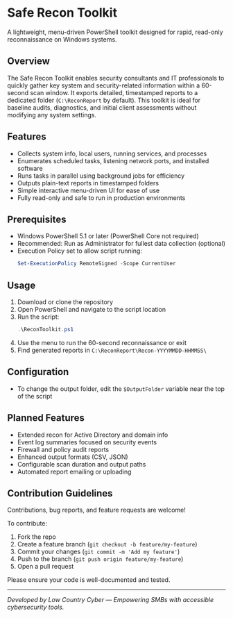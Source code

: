 # Safe Recon Toolkit

A lightweight, menu-driven PowerShell toolkit designed for rapid, read-only reconnaissance on Windows systems.

## Overview

The Safe Recon Toolkit enables security consultants and IT professionals to quickly gather key system and security-related information within a 60-second scan window. It exports detailed, timestamped reports to a dedicated folder (`C:\ReconReport` by default). This toolkit is ideal for baseline audits, diagnostics, and initial client assessments without modifying any system settings.

## Features

- Collects system info, local users, running services, and processes  
- Enumerates scheduled tasks, listening network ports, and installed software  
- Runs tasks in parallel using background jobs for efficiency  
- Outputs plain-text reports in timestamped folders  
- Simple interactive menu-driven UI for ease of use  
- Fully read-only and safe to run in production environments  

## Prerequisites

- Windows PowerShell 5.1 or later (PowerShell Core not required)  
- Recommended: Run as Administrator for fullest data collection (optional)  
- Execution Policy set to allow script running:  
  ```powershell
  Set-ExecutionPolicy RemoteSigned -Scope CurrentUser
  ```

## Usage

1. Download or clone the repository  
2. Open PowerShell and navigate to the script location  
3. Run the script:  
   ```powershell
   .\ReconToolkit.ps1
   ```  
4. Use the menu to run the 60-second reconnaissance or exit  
5. Find generated reports in `C:\ReconReport\Recon-YYYYMMDD-HHMMSS\`

## Configuration

- To change the output folder, edit the `$OutputFolder` variable near the top of the script  

## Planned Features

- Extended recon for Active Directory and domain info  
- Event log summaries focused on security events  
- Firewall and policy audit reports  
- Enhanced output formats (CSV, JSON)  
- Configurable scan duration and output paths  
- Automated report emailing or uploading  

## Contribution Guidelines

Contributions, bug reports, and feature requests are welcome!  

To contribute:

1. Fork the repo  
2. Create a feature branch (`git checkout -b feature/my-feature`)  
3. Commit your changes (`git commit -m 'Add my feature'`)  
4. Push to the branch (`git push origin feature/my-feature`)  
5. Open a pull request  

Please ensure your code is well-documented and tested.

---

*Developed by Low Country Cyber — Empowering SMBs with accessible cybersecurity tools.*
